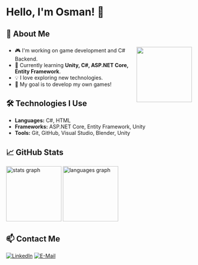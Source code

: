 # Hello, I'm Osman! 👋

## 🚀 About Me                                                                                                          
###

<img align="right" height="150" src="https://media3.giphy.com/media/v1.Y2lkPTc5MGI3NjExNTFibTVndHAyajZtYXRsbXI0NGRvMTg4a3VseGF5eDV5ZGUzY3dxZSZlcD12MV9pbnRlcm5hbF9naWZfYnlfaWQmY3Q9Zw/g0OT8JBFRc8SY/giphy.gif"  />

###

- 🎮 I'm working on game development and C# Backend.
- 🌱 Currently learning **Unity, C#, ASP.NET Core, Entity Framework**.                                            
- 💡 I love exploring new technologies.
- 🎯 My goal is to develop my own games!

## 🛠️ Technologies I Use
- **Languages:** C#, HTML
- **Frameworks:** ASP.NET Core, Entity Framework, Unity  
- **Tools:** Git, GitHub, Visual Studio, Blender, Unity  

## 📈 GitHub Stats
<div align="left">
  <img src="https://github-readme-stats.vercel.app/api?username=OsmanOzyasar&hide_title=false&hide_rank=false&show_icons=true&include_all_commits=true&count_private=true&disable_animations=false&theme=gotham&locale=en&hide_border=false" height="150" alt="stats graph"  />
  <img src="https://github-readme-stats.vercel.app/api/top-langs?username=OsmanOzyasar&locale=en&hide_title=false&layout=compact&card_width=320&langs_count=5&theme=gotham&hide_border=false" height="150" alt="languages graph"  />
</div>


## 📫 Contact Me
[![LinkedIn](https://img.shields.io/badge/LinkedIn-1A1A1A?style=for-the-badge&logo=linkedin&logoColor=white)](https://www.linkedin.com/in/osman-özyaşar-332b0b24b)
[![E-Mail](https://img.shields.io/badge/E--Mail-1A1A1A?style=for-the-badge&logo=gmail&logoColor=white)](osman.ozyasar27@gmail.com)
